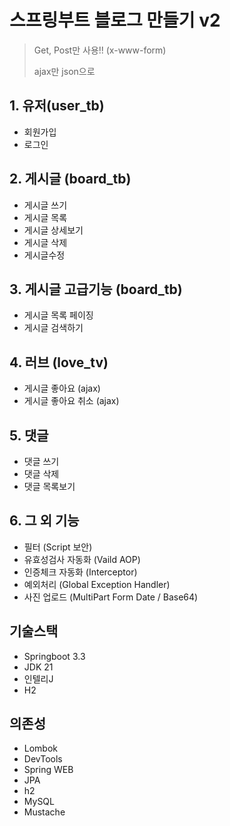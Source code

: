 # 스프링부트 블로그 만들기 v2

> Get, Post만 사용!! (x-www-form)
>
> ajax만 json으로

## 1. 유저(user_tb)

- 회원가입
- 로그인

## 2. 게시글 (board_tb)

- 게시글 쓰기
- 게시글 목록
- 게시글 상세보기
- 게시글 삭제
- 게시글수정

## 3. 게시글 고급기능 (board_tb)

- 게시글 목록 페이징
- 게시글 검색하기

## 4. 러브 (love_tv)

- 게시글 좋아요 (ajax)
- 게시글 좋아요 취소 (ajax)

## 5. 댓글

- 댓글 쓰기
- 댓글 삭제
- 댓글 목록보기

## 6. 그 외 기능

- 필터 (Script 보안)
- 유효성검사 자동화 (Vaild AOP)
- 인증체크 자동화 (Interceptor)
- 예외처리 (Global Exception Handler)
- 사진 업로드 (MultiPart Form Date / Base64)

## 기술스택

- Springboot 3.3
- JDK 21
- 인텔리J
- H2

## 의존성

- Lombok
- DevTools
- Spring WEB
- JPA
- h2
- MySQL
- Mustache